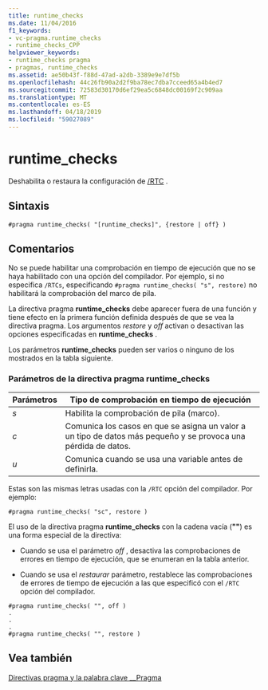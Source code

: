 ```yaml
---
title: runtime_checks
ms.date: 11/04/2016
f1_keywords:
- vc-pragma.runtime_checks
- runtime_checks_CPP
helpviewer_keywords:
- runtime_checks pragma
- pragmas, runtime_checks
ms.assetid: ae50b43f-f88d-47ad-a2db-3389e9e7df5b
ms.openlocfilehash: 44c26fb90a2d2f9ba78ec7dba7cceed65a4b4ed7
ms.sourcegitcommit: 72583d30170d6ef29ea5c6848dc00169f2c909aa
ms.translationtype: MT
ms.contentlocale: es-ES
ms.lasthandoff: 04/18/2019
ms.locfileid: "59027089"
---
```

# <a name="runtimechecks"></a>runtime_checks
Deshabilita o restaura la configuración de [/RTC](../build/reference/rtc-run-time-error-checks.md) .

## <a name="syntax"></a>Sintaxis

```
#pragma runtime_checks( "[runtime_checks]", {restore | off} )
```

## <a name="remarks"></a>Comentarios

No se puede habilitar una comprobación en tiempo de ejecución que no se haya habilitado con una opción del compilador. Por ejemplo, si no especifica `/RTCs`, especificando `#pragma runtime_checks( "s", restore)` no habilitará la comprobación del marco de pila.

La directiva pragma **runtime_checks** debe aparecer fuera de una función y tiene efecto en la primera función definida después de que se vea la directiva pragma. Los argumentos *restore* y *off* activan o desactivan las opciones especificadas en **runtime_checks** .

Los parámetros **runtime_checks** pueden ser varios o ninguno de los mostrados en la tabla siguiente.

### <a name="parameters-of-the-runtimechecks-pragma"></a>Parámetros de la directiva pragma runtime_checks

|Parámetros|Tipo de comprobación en tiempo de ejecución|
|--------------------|-----------------------------|
|*s*|Habilita la comprobación de pila (marco).|
|*c*|Comunica los casos en que se asigna un valor a un tipo de datos más pequeño y se provoca una pérdida de datos.|
|*u*|Comunica cuando se usa una variable antes de definirla.|

Estas son las mismas letras usadas con la `/RTC` opción del compilador. Por ejemplo:

```
#pragma runtime_checks( "sc", restore )
```

El uso de la directiva pragma **runtime_checks** con la cadena vacía (**""**) es una forma especial de la directiva:

- Cuando se usa el parámetro *off* , desactiva las comprobaciones de errores en tiempo de ejecución, que se enumeran en la tabla anterior.

- Cuando se usa el *restaurar* parámetro, restablece las comprobaciones de errores de tiempo de ejecución a las que especificó con el `/RTC` opción del compilador.

```
#pragma runtime_checks( "", off )
.
.
.
#pragma runtime_checks( "", restore )
```

## <a name="see-also"></a>Vea también

[Directivas pragma y la palabra clave __Pragma](../preprocessor/pragma-directives-and-the-pragma-keyword.md)
